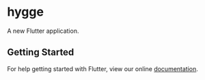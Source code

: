 # hygge

A new Flutter application.

## Getting Started

For help getting started with Flutter, view our online
[documentation](https://flutter.io/).
